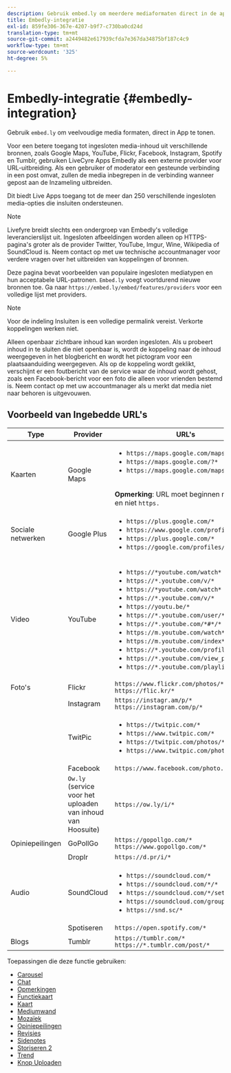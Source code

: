 ```yaml
---
description: Gebruik embed.ly om meerdere mediaformaten direct in de app te tonen.
title: Embedly-integratie
exl-id: 859fe306-367e-4207-b9f7-c730ba0cd24d
translation-type: tm+mt
source-git-commit: a2449482e617939cfda7e367da34875bf187c4c9
workflow-type: tm+mt
source-wordcount: '325'
ht-degree: 5%

---
```


# Embedly-integratie {#embedly-integration}

Gebruik `embed.ly` om veelvoudige media formaten, direct in App te tonen.

Voor een betere toegang tot ingesloten media-inhoud uit verschillende bronnen, zoals Google Maps, YouTube, Flickr, Facebook, Instagram, Spotify en Tumblr, gebruiken LiveCyre Apps Embedly als een externe provider voor URL-uitbreiding. Als een gebruiker of moderator een gesteunde verbinding in een post omvat, zullen de media inbegrepen in de verbinding wanneer gepost aan de Inzameling uitbreiden.

Dit biedt Live Apps toegang tot de meer dan 250 verschillende ingesloten media-opties die insluiten ondersteunen.

>[!NOTE]
>
>Livefyre breidt slechts een ondergroep van Embedly&#39;s volledige leverancierslijst uit. Ingesloten afbeeldingen worden alleen op HTTPS-pagina&#39;s groter als de provider Twitter, YouTube, Imgur, Wine, Wikipedia of SoundCloud is. Neem contact op met uw technische accountmanager voor verdere vragen over het uitbreiden van koppelingen of bronnen.

Deze pagina bevat voorbeelden van populaire ingesloten mediatypen en hun acceptabele URL-patronen. `Embed.ly` voegt voortdurend nieuwe bronnen toe. Ga naar `https://embed.ly/embed/features/providers` voor een volledige lijst met providers.

>[!NOTE]
>
>Voor de indeling Insluiten is een volledige permalink vereist. Verkorte koppelingen werken niet.

Alleen openbaar zichtbare inhoud kan worden ingesloten. Als u probeert inhoud in te sluiten die niet openbaar is, wordt de koppeling naar de inhoud weergegeven in het blogbericht en wordt het pictogram voor een plaatsaanduiding weergegeven. Als op de koppeling wordt geklikt, verschijnt er een foutbericht van de service waar de inhoud wordt gehost, zoals een Facebook-bericht voor een foto die alleen voor vrienden bestemd is. Neem contact op met uw accountmanager als u merkt dat media niet naar behoren is uitgevouwen.

## Voorbeeld van Ingebedde URL&#39;s

| Type | Provider | URL&#39;s |
|--- |--- |--- |
| Kaarten | Google Maps | <ul><li>`https://maps.google.com/maps?*`</li><li>`https://maps.google.com/?*`</li><li>`https://maps.google.com/maps/ms?*`</li></ul><br>**Opmerking**: URL moet beginnen met  `http` en niet  `https.` |
| Sociale netwerken | Google Plus | <ul><li>`https://plus.google.com/*`</li><li>`https://www.google.com/profiles/*`</li><li> `https://plus.google.com/*`</li><li>`https://google.com/profiles/*`</li></ul> |
| Video | YouTube | <ul><li>`https://*youtube.com/watch*`</li><li> `https://*.youtube.com/v/*`</li><li>`https://*youtube.com/watch*` </li><li>`https://*.youtube.com/v/*`</li><li>`https://youtu.be/*`</li><li>`https://*.youtube.com/user/*` </li><li>`https://*.youtube.com/*#*/*`</li><li>`https://m.youtube.com/watch*`</li><li>`https://m.youtube.com/index*`</li><li>`https://*.youtube.com/profile*`</li><li>`https://*.youtube.com/view_play_list*`</li><li>`https://*.youtube.com/playlist*`</li></ul> |
| Foto&#39;s | Flickr | `https://www.flickr.com/photos/*`<br>`https://flic.kr/*` |
|  | Instagram | `https://instagr.am/p/*`<br>`https://instagram.com/p/*` |
|  | TwitPic | <ul><li>`https://twitpic.com/*`</li><li>`https://www.twitpic.com/*`</li><li>`https://twitpic.com/photos/*`</li><li>`https://www.twitpic.com/photos/*`</li></ul> |
|  | Facebook | `https://www.facebook.com/photo.php*` |
|  | `Ow.ly` (service voor het uploaden van inhoud van Hoosuite) | `https://ow.ly/i/*` |
| Opiniepeilingen | GoPollGo | `https://gopollgo.com/*`<br>`https://www.gopollgo.com/*` |
|  | Droplr | `https://d.pr/i/*` |
| Audio | SoundCloud | <ul><li>`https://soundcloud.com/*`</li><li>`https://soundcloud.com/*/*` </li><li>`https://soundcloud.com/*/sets/*` </li><li>`https://soundcloud.com/groups/*` </li><li>`https://snd.sc/*`</li></ul> |
|  | Spotiseren | `https://open.spotify.com/*` |
| Blogs | Tumblr | `https://tumblr.com/*`<br>`https://*.tumblr.com/post/*` |

Toepassingen die deze functie gebruiken:

* [Carousel](/help/using/c-about-apps/c-carousel-app/c-carousel-app.md#c_carousel_app)
* [Chat](/help/using/c-about-apps/c-chat-app/c-chat-app.md#c_chat_app)
* [Opmerkingen](/help/using/c-about-apps/c-comments/c-comments.md)
* [Functiekaart](/help/using/c-about-apps/c-feature-card-app/c-feature-card-app.md#c_feature_card_app)
* [Kaart](/help/using/c-about-apps/c-map-app/c-map-app.md#c_map_app)
* [Mediumwand](/help/using/c-about-apps/c-media-wall-app/c-media-wall-app.md#c_media_wall_app)
* [Mozaïek](/help/using/c-about-apps/c-mosaic-app/c-mosaic-app.md#c_mosaic_app)
* [Opiniepeilingen](/help/using/c-about-apps/c-polls-app/c-polls-app.md#c_polls_app)
* [Revisies](/help/using/c-about-apps/c-reviews-app/c-reviews-app.md#c_reviews_app)
* [Sidenotes](/help/using/c-about-apps/c-sidenotes-app/c-sidenotes-app.md#c_sidenotes_app)
* [Storiseren 2](/help/using/c-about-apps/c-storify2/c-storify2.md#c_storify2)
* [Trend](/help/using/c-about-apps/c-trending-app/c-trending-app.md#c_trending_app)
* [Knop Uploaden](/help/using/c-about-apps/c-upload-button-app/c-upload-button-app.md#c_upload_button_app)
